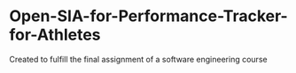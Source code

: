 # Open-SIA-for-Performance-Tracker-for-Athletes
Created to fulfill the final assignment of a software engineering course
